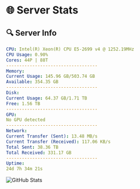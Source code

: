 # 🌐 Server Stats
## 🔍 Server Info
```yaml
CPU: Intel(R) Xeon(R) CPU E5-2699 v4 @ 1252.19MHz
CPU Usage: 0.90%
Cores: 44P | 88T
-----------------------------------
Memory:
Current Usage: 145.96 GB/503.74 GB
Available: 354.35 GB
-----------------------------------
Disk:
Current Usage: 64.37 GB/1.71 TB
Free: 1.56 TB
-----------------------------------
GPU:
No GPU detected
-----------------------------------
Network:
Current Transfer (Sent): 13.48 MB/s
Current Transfer (Received): 117.06 KB/s
Total Sent: 38.36 TB
Total Received: 331.17 GB
-----------------------------------
Uptime:
24d 7h 34m 21s
```
![GitHub Stats](https://img.shields.io/badge/Updated-2025-04-01_04:57:10-blue)